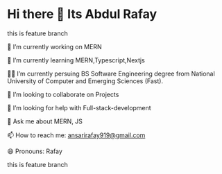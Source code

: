# Hi there 👋 Its Abdul Rafay

this is feature branch 


 🔭 I’m currently working on MERN

 🌱 I’m currently learning MERN,Typescript,Nextjs

 👨‍💻 I’m currently persuing BS Software Engineering degree from National University of Computer and Emerging Sciences (Fast).

 👯 I’m looking to collaborate on Projects

 🤔 I’m looking for help with Full-stack-development

 💬 Ask me about MERN, JS

 📫 How to reach me: ansarirafay919@gmail.com

 😄 Pronouns: Rafay



this is feature branch 
